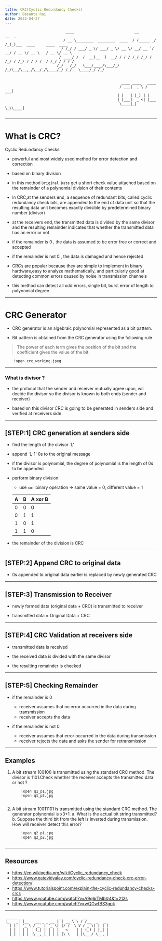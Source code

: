 ```yaml
---
title: CRC(Cyclic Redundancy Checks)
author: Basanta Rai
date: 2022-04-27
---
```


```
                            ____                            __        __  _                          
                           / __ \________  ________  ____  / /_____ _/ /_(_)___  ____     ____  ____ 
                          / /_/ / ___/ _ \/ ___/ _ \/ __ \/ __/ __ `/ __/ / __ \/ __ \   / __ \/ __ \
                         / ____/ /  /  __(__  )  __/ / / / /_/ /_/ / /_/ / /_/ / / / /  / /_/ / / / /
                        /_/   /_/   \___/____/\___/_/ /_/\__/\__,_/\__/_/\____/_/ /_/   \____/_/ /_/ 
                                                                                                     

                                                      ____ ____   ____ 
                                                     / ___|  _ \ / ___|
                                                    | |   | |_) | |    
                                                    | |___|  _ <| |___ 
                                                     \____|_| \_\\____|


```

---
# What is CRC?

Cyclic Redundancy Checks

- powerful and most widely used method for error detection and correction

- based on binary division

- in this method `Original Data` get a short check value attached based on 
  the remainder of a polynomial division of their contents

- In CRC,at the senders end, a sequence of redundant bits, called cyclic redundancy check
  bits, are appended to the end of data unit so that the resulting data
  unit becomes exactly divisible by predetermined binary number (divisor)

- at the receivers end, the transmitted data is divided by the same divisor 
  and the resulting remainder indicates that whether the transmitted data has 
  an error or not

- if the remainder is 0 , the data is assumed to be error free or correct and accepted

- if the remainder is not 0 , the data is damaged and hence rejected

- CRCs are popular because they are simple to implement in binary hardware,easy to analyze mathematically,
  and particularly good at detecting common errors caused by noise in transmission channels

- this method can detect all odd errors, single bit, burst error of length to polynomial degree

---

# CRC Generator

- CRC generator is an algebraic polynomial represented as a bit pattern.

- Bit pattern is obtained from the CRC generator using the following rule

> The power of each term gives the position of the bit and the coefficient gives the value of the bit.

```
    !open crc_working.jpeg  

```

---

### What is divisor ?
- the protocol that the sender and receiver mutually agree upon, will decide the divisor
  so the divisor is known to both ends (sender and receiver)

- based on this divisor CRC is going to be generated in senders side and verified at receivers side

---

## [STEP:1] CRC generation at senders side

- find the length of the divisor 'L'

- append 'L-1' 0s to the original message

- if the divisor is polynomial, the degree of polynomial is the length of 0s to be appended

- perform binary division

    - use `xor` binary operation -> same value = 0, different value = 1

    | A   | B   | A xor B |
    | --- | --- | ------- |
    |  0  |  0  |   0     |
    |  0  |  1  |   1     |
    |  1  |  0  |   1     |
    |  1  |  1  |   0     |

- the remainder of the division is CRC

---

## [STEP:2] Append CRC to original data

- 0s appended to original data earlier is replaced by newly generated CRC 

---

## [STEP:3] Transmission to Receiver
 - newly formed data (original data + CRC) is transmitted to receiver

 - transmitted data = Original Data + CRC

 ---

## [STEP:4] CRC Validation at receivers side
- transmitted data is received

- the received data is divided with the same divisor

- the resulting remainder is checked

---

## [STEP:5] Checking Remainder

- if the remainder is 0
    - receiver assumes that no error occurred in the data during transmission
    - receiver accepts the data

- if the remainder is not 0
    - receiver assumes that error occurred in the data during transmission
    - receiver rejects the data and asks the sender for retransmission

---

## Examples
1. A bit stream 100100 is transmitted using the standard CRC method. The divisor is 1101.Check whether the receiver accepts the transmitted data or not ?
    ```
        !open q1_p1.jpg
        !open q1_p2.jpg
        
    ```

2. A bit stream 10011101 is transmitted using the standard CRC method. The generator polynomial is x3+1.
    a. What is the actual bit string transmitted?
    b. Suppose the third bit from the left is inverted during transmission. How will receiver detect this error?

    ```
        !open q2_p1.jpg
        !open q2_p2.jpg
        
    ```
  
---

## Resources
- https://en.wikipedia.org/wiki/Cyclic_redundancy_check
- https://www.gatevidyalay.com/cyclic-redundancy-check-crc-error-detection/
- https://www.tutorialspoint.com/explain-the-cyclic-redundancy-checks-crcs
- https://www.youtube.com/watch?v=A9g6rTMblz4&t=212s
- https://www.youtube.com/watch?v=wQGwfBS3gpk

---

```
 _____ _                 _     __   __          
|_   _| |__   __ _ _ __ | | __ \ \ / /__  _   _ 
  | | | '_ \ / _` | '_ \| |/ /  \ V / _ \| | | |
  | | | | | | (_| | | | |   <    | | (_) | |_| |
  |_| |_| |_|\__,_|_| |_|_|\_\   |_|\___/ \__,_|
                                                

```

